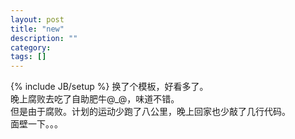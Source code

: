 ```yaml
---
layout: post
title: "new"
description: ""
category: 
tags: []
---
```

{% include JB/setup %}
换了个模板，好看多了。  
晚上腐败去吃了自助肥牛@_@，味道不错。  
但是由于腐败。计划的运动少跑了八公里，晚上回家也少敲了几行代码。  
面壁一下。。。
